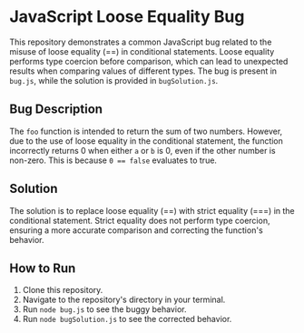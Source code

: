 # JavaScript Loose Equality Bug

This repository demonstrates a common JavaScript bug related to the misuse of loose equality (==) in conditional statements. Loose equality performs type coercion before comparison, which can lead to unexpected results when comparing values of different types. The bug is present in `bug.js`, while the solution is provided in `bugSolution.js`.

## Bug Description
The `foo` function is intended to return the sum of two numbers. However, due to the use of loose equality in the conditional statement, the function incorrectly returns 0 when either `a` or `b` is 0, even if the other number is non-zero. This is because `0 == false` evaluates to true.

## Solution
The solution is to replace loose equality (==) with strict equality (===) in the conditional statement. Strict equality does not perform type coercion, ensuring a more accurate comparison and correcting the function's behavior.

## How to Run
1. Clone this repository.
2. Navigate to the repository's directory in your terminal.
3. Run `node bug.js` to see the buggy behavior.
4. Run `node bugSolution.js` to see the corrected behavior.